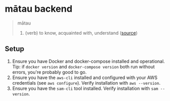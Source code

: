 # mātau backend

> mātau
> 1. (verb) to know, acquainted with, understand ([source](https://maoridictionary.co.nz/search?keywords=mātau))

## Setup

1. Ensure you have Docker and docker-compose installed and operational. Tip: if `docker version` and `docker-compose version` both run without errors, you're probably good to go.
1. Ensure you have the `aws-cli` installed and configured with your AWS credentials (see `aws configure`). Verify installation with `aws --version`.
1. Ensure you have the `sam-cli` tool installed. Verify installation with `sam --version`.
